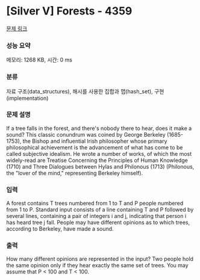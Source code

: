 # [Silver V] Forests - 4359 

[문제 링크](https://www.acmicpc.net/problem/4359) 

### 성능 요약

메모리: 1268 KB, 시간: 0 ms

### 분류

자료 구조(data_structures), 해시를 사용한 집합과 맵(hash_set), 구현(implementation)

### 문제 설명

<p>If a tree falls in the forest, and there's nobody there to hear, does it make a sound? This classic conundrum was coined by George Berkeley (1685-1753), the Bishop and influential Irish philosopher whose primary philosophical achievement is the advancement of what has come to be called subjective idealism. He wrote a number of works, of which the most widely-read are Treatise Concerning the Principles of Human Knowledge (1710) and Three Dialogues between Hylas and Philonous (1713) (Philonous, the "lover of the mind," representing Berkeley himself).</p>

### 입력 

 <p>A forest contains T trees numbered from 1 to T and P people numbered from 1 to P. Standard input consists of a line containing T and P followed by several lines, containing a pair of integers i and j, indicating that person i has heard tree j fall. People may have different opinions as to which trees, according to Berkeley, have made a sound. </p>

### 출력 

 <p>How many different opinions are represented in the input? Two people hold the same opinion only if they hear exactly the same set of trees. You may assume that P < 100 and T < 100.</p>


